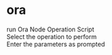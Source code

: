 # ora
run Ora Node Operation Script  
Select the operation to perform  
Enter the parameters as prompted
